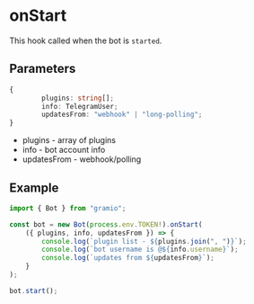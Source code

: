 # onStart

This hook called when the bot is `started`.

## Parameters

```ts
{
		plugins: string[];
		info: TelegramUser;
		updatesFrom: "webhook" | "long-polling";
}
```

-   plugins - array of plugins
-   info - bot account info
-   updatesFrom - webhook/polling

## Example

```ts twoslash
import { Bot } from "gramio";

const bot = new Bot(process.env.TOKEN!).onStart(
    ({ plugins, info, updatesFrom }) => {
        console.log(`plugin list - ${plugins.join(", ")}`);
        console.log(`bot username is @${info.username}`);
        console.log(`updates from ${updatesFrom}`);
    }
);

bot.start();
```
